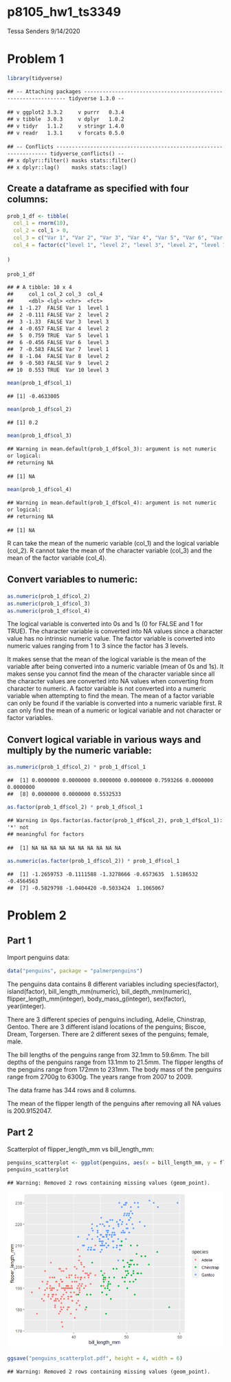 p8105\_hw1\_ts3349
================
Tessa Senders
9/14/2020

# Problem 1

``` r
library(tidyverse)
```

    ## -- Attaching packages ---------------------------------------------------------------- tidyverse 1.3.0 --

    ## v ggplot2 3.3.2     v purrr   0.3.4
    ## v tibble  3.0.3     v dplyr   1.0.2
    ## v tidyr   1.1.2     v stringr 1.4.0
    ## v readr   1.3.1     v forcats 0.5.0

    ## -- Conflicts ------------------------------------------------------------------- tidyverse_conflicts() --
    ## x dplyr::filter() masks stats::filter()
    ## x dplyr::lag()    masks stats::lag()

## Create a dataframe as specified with four columns:

``` r
prob_1_df <- tibble(
  col_1 = rnorm(10),
  col_2 = col_1 > 0,
  col_3 = c("Var 1", "Var 2", "Var 3", "Var 4", "Var 5", "Var 6", "Var 7", "Var 8", "Var 9", "Var 10"),
  col_4 = factor(c("level 1", "level 2", "level 3", "level 2", "level 1", "level 3", "level 1", "level 2", "level 2", "level 3"))

)

prob_1_df
```

    ## # A tibble: 10 x 4
    ##     col_1 col_2 col_3  col_4  
    ##     <dbl> <lgl> <chr>  <fct>  
    ##  1 -1.27  FALSE Var 1  level 1
    ##  2 -0.111 FALSE Var 2  level 2
    ##  3 -1.33  FALSE Var 3  level 3
    ##  4 -0.657 FALSE Var 4  level 2
    ##  5  0.759 TRUE  Var 5  level 1
    ##  6 -0.456 FALSE Var 6  level 3
    ##  7 -0.583 FALSE Var 7  level 1
    ##  8 -1.04  FALSE Var 8  level 2
    ##  9 -0.503 FALSE Var 9  level 2
    ## 10  0.553 TRUE  Var 10 level 3

``` r
mean(prob_1_df$col_1)
```

    ## [1] -0.4633005

``` r
mean(prob_1_df$col_2)
```

    ## [1] 0.2

``` r
mean(prob_1_df$col_3)
```

    ## Warning in mean.default(prob_1_df$col_3): argument is not numeric or logical:
    ## returning NA

    ## [1] NA

``` r
mean(prob_1_df$col_4)
```

    ## Warning in mean.default(prob_1_df$col_4): argument is not numeric or logical:
    ## returning NA

    ## [1] NA

R can take the mean of the numeric variable (col\_1) and the logical
variable (col\_2). R cannot take the mean of the character variable
(col\_3) and the mean of the factor variable (col\_4).

## Convert variables to numeric:

``` r
as.numeric(prob_1_df$col_2)
as.numeric(prob_1_df$col_3)
as.numeric(prob_1_df$col_4)
```

The logical variable is converted into 0s and 1s (0 for FALSE and 1 for
TRUE). The character variable is converted into NA values since a
character value has no intrinsic numeric value. The factor variable is
converted into numeric values ranging from 1 to 3 since the factor has 3
levels.

It makes sense that the mean of the logical variable is the mean of the
variable after being converted into a numeric variable (mean of 0s and
1s). It makes sense you cannot find the mean of the character variable
since all the character values are converted into NA values when
converting from character to numeric. A factor variable is not converted
into a numeric variable when attempting to find the mean. The mean of a
factor variable can only be found if the variable is converted into a
numeric variable first. R can only find the mean of a numeric or logical
variable and not character or factor variables.

## Convert logical variable in various ways and multiply by the numeric variable:

``` r
as.numeric(prob_1_df$col_2) * prob_1_df$col_1
```

    ##  [1] 0.0000000 0.0000000 0.0000000 0.0000000 0.7593266 0.0000000 0.0000000
    ##  [8] 0.0000000 0.0000000 0.5532533

``` r
as.factor(prob_1_df$col_2) * prob_1_df$col_1
```

    ## Warning in Ops.factor(as.factor(prob_1_df$col_2), prob_1_df$col_1): '*' not
    ## meaningful for factors

    ##  [1] NA NA NA NA NA NA NA NA NA NA

``` r
as.numeric(as.factor(prob_1_df$col_2)) * prob_1_df$col_1
```

    ##  [1] -1.2659753 -0.1111588 -1.3278666 -0.6573635  1.5186532 -0.4564563
    ##  [7] -0.5829798 -1.0404420 -0.5033424  1.1065067

# Problem 2

## Part 1

Import penguins data:

``` r
data("penguins", package = "palmerpenguins")
```

The penguins data contains 8 different variables including
species(factor), island(factor), bill\_length\_mm(numeric),
bill\_depth\_mm(numeric), flipper\_length\_mm(integer),
body\_mass\_g(integer), sex(factor), year(integer).

There are 3 different species of penguins including, Adelie, Chinstrap,
Gentoo. There are 3 different island locations of the penguins; Biscoe,
Dream, Torgersen. There are 2 different sexes of the penguins; female,
male.

The bill lengths of the penguins range from 32.1mm to 59.6mm. The bill
depths of the penguins range from 13.1mm to 21.5mm. The flipper lengths
of the penguins range from 172mm to 231mm. The body mass of the penguins
range from 2700g to 6300g. The years range from 2007 to 2009.

The data frame has 344 rows and 8 columns.

The mean of the flipper length of the penguins after removing all NA
values is 200.9152047.

## Part 2

Scatterplot of flipper\_length\_mm vs bill\_length\_mm:

``` r
penguins_scatterplot <- ggplot(penguins, aes(x = bill_length_mm, y = flipper_length_mm, color = species)) + geom_point()
penguins_scatterplot
```

    ## Warning: Removed 2 rows containing missing values (geom_point).

![](p8105_hw1_ts3349_files/figure-gfm/problem%202%20part%202-1.png)<!-- -->

``` r
ggsave("penguins_scatterplot.pdf", height = 4, width = 6)
```

    ## Warning: Removed 2 rows containing missing values (geom_point).
